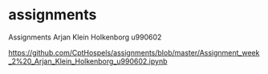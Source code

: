 # assignments
Assignments Arjan Klein Holkenborg u990602

https://github.com/CptHospels/assignments/blob/master/Assignment_week_2%20_Arjan_Klein_Holkenborg_u990602.ipynb
